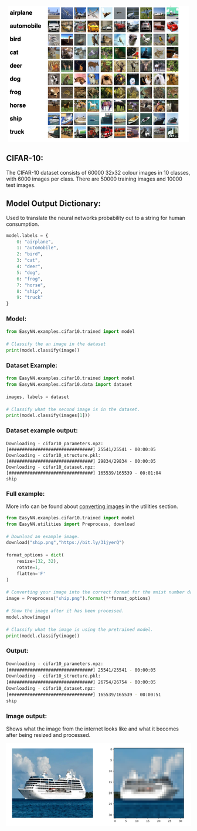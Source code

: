 <p align="center">
  <img src="/images/cifar10_example.png">
</p>

## CIFAR-10:
The CIFAR-10 dataset consists of 60000 32x32 colour images in 10 classes, with 6000 images per class. There are 50000 training images and 10000 test images. 

## Model Output Dictionary:
Used to translate the neural networks probability out to a string for human consumption.
```Python
model.labels = {
    0: "airplane",
    1: "automobile",
    2: "bird",
    3: "cat",
    4: "deer",
    5: "dog",
    6: "frog",
    7: "horse",
    8: "ship",
    9: "truck"
}
```

### Model:
```Python
from EasyNN.examples.cifar10.trained import model

# Classify the an image in the dataset
print(model.classify(image))
```

### Dataset Example:
```Python
from EasyNN.examples.cifar10.trained import model
from EasyNN.examples.cifar10.data import dataset

images, labels = dataset

# Classify what the second image is in the dataset.
print(model.classify(images[1]))
```

### Dataset example output:
```
Downloading - cifar10_parameters.npz:
[################################] 25541/25541 - 00:00:05
Downloading - cifar10_structure.pkl:
[################################] 29834/29834 - 00:00:05
Downloading - cifar10_dataset.npz:
[################################] 165539/165539 - 00:01:04
ship
```


### Full example:
More info can be found about [converting images](https://github.com/danielwilczak101/EasyNN/wiki/Image-Utility) in the utilities section.
```Python
from EasyNN.examples.cifar10.trained import model
from EasyNN.utilities import Preprocess, download

# Download an example image.
download("ship.png","https://bit.ly/31jyerQ")

format_options = dict(
    resize=(32, 32),
    rotate=1,
    flatten='F'
)

# Converting your image into the correct format for the mnist number dataset.
image = Preprocess("ship.png").format(**format_options)

# Show the image after it has been processed.
model.show(image)

# Classify what the image is using the pretrained model.
print(model.classify(image))
```
### Output:
```bash
Downloading - cifar10_parameters.npz:
[################################] 25541/25541 - 00:00:05
Downloading - cifar10_structure.pkl:
[################################] 26754/26754 - 00:00:05
Downloading - cifar10_dataset.npz:
[################################] 165539/165539 - 00:00:51
ship
```
### Image output:
Shows what the image from the internet looks like and what it becomes after being resized and processed.
<p>
  <img src="images/image_compare.png">
</p>






